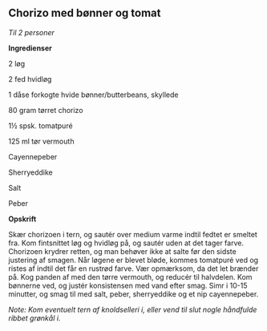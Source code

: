 ## Chorizo med bønner og tomat 

*Til 2 personer*

**Ingredienser**

2 løg

2 fed hvidløg

1 dåse forkogte hvide bønner/butterbeans, skyllede

80 gram tørret chorizo

1½ spsk. tomatpuré

125 ml tør vermouth

Cayennepeber

Sherryeddike

Salt

Peber

**Opskrift**

Skær chorizoen i tern, og sautér over medium varme indtil fedtet er
smeltet fra. Kom fintsnittet løg og hvidløg på, og sautér uden at det
tager farve. Chorizoen krydrer retten, og man behøver ikke at salte før
den sidste justering af smagen. Når løgene er blevet bløde, kommes
tomatpuré ved og ristes af indtil det får en rustrød farve. Vær
opmærksom, da det let brænder på. Kog panden af med den tørre vermouth,
og reducér til halvdelen. Kom bønnerne ved, og justér konsistensen med
vand efter smag. Simr i 10-15 minutter, og smag til med salt, peber,
sherryeddike og et nip cayennepeber.

*Note: Kom eventuelt tern af knoldselleri i, eller vend til slut nogle
håndfulde ribbet grønkål i.*

